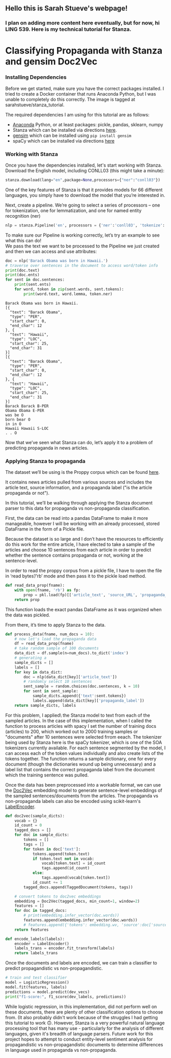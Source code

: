 ## Hello this is Sarah Stueve's webpage!
### I plan on adding more content here eventually, but for now, hi LING 539. Here is my technical tutorial for Stanza.

# Classifying Propaganda with Stanza and gensim Doc2Vec
### Installing Dependencies

Before we get started, make sure you have the correct packages installed. I tried to create a Docker container that runs Anaconda Python, but I was unable to completely do this correctly. The image is tagged at sarahstueve/stanza_tutorial.

The required dependencies I am using for this tutorial are as follows:
* [Anaconda](https://www.anaconda.com/products/individual) Python, or at least packages: pickle, pandas, sklearn, numpy
* Stanza which can be installed via directions [here](https://stanfordnlp.github.io/stanza/installation_usage.html).
* [gensim](https://radimrehurek.com/gensim/) which can be installed using ``pip install gensim``
* spaCy which can be installed via directions [here](https://spacy.io/usage)

### Working with Stanza

Once you have the dependencies installed, let's start working with Stanza. Download the English model, including CONLL03 (this might take a minute): 
```python 
stanza.download(lang="en",package=None,processors={"ner":"conll03"})
```
One of the key features of Stanza is that it provides models for 66 different languages, you simply have to download the model that you’re interested in.

Next, create a pipeline. We’re going to select a series of processors – one for tokenization, one for lemmatization, and one for named entity recognition (ner)
```python
nlp = stanza.Pipeline('en', processors = {'ner':'conll03', 'tokenize':'spacy', 'lemma':'default'})
```
To make sure our Pipeline is working correctly, let’s try an example to see what this can do!  
We pass the text we want to be processed to the Pipeline we just created and then we can access and use attributes:

```python
doc = nlp('Barack Obama was born in Hawaii.')
# traverse over sentences in the document to access word/token info
print(doc.text)
print(doc.ents)
for sent in doc.sentences:
    print(sent.ents)
    for word, token in zip(sent.words, sent.tokens):
        print(word.text, word.lemma, token.ner)
```
```
Barack Obama was born in Hawaii.
[{
  "text": "Barack Obama",
  "type": "PER",
  "start_char": 0,
  "end_char": 12
}, {
  "text": "Hawaii",
  "type": "LOC",
  "start_char": 25,
  "end_char": 31
}]
[{
  "text": "Barack Obama",
  "type": "PER",
  "start_char": 0,
  "end_char": 12
}, {
  "text": "Hawaii",
  "type": "LOC",
  "start_char": 25,
  "end_char": 31
}]
Barack Barack B-PER
Obama Obama E-PER
was be O
born bear O
in in O
Hawaii Hawaii S-LOC
. . O
```

Now that we’ve seen what Stanza can do, let’s apply it to a problem of predicting propaganda in news articles.

### Applying Stanza to propaganda

The dataset we’ll be using is the Proppy corpus which can be found [here](https://zenodo.org/record/3271522#.YGk7lK9KhPY).

It contains news articles pulled from various sources and includes the article text, source information, and a propaganda label ("is the article propaganda or not"). 

In this tutorial, we’ll be walking through applying the Stanza document parser to this data for propaganda vs non-propaganda classification.

First, the data can be read into a pandas DataFrame to make it more manageable, however I will be working with an already processed, stored DataFrame in the form of a Pickle file.

Because the dataset is so large and I don’t have the resources to efficiently do this work for the entire article, I have elected to take a sample of the articles and choose 10 sentences from each article in order to predict whether the sentence contains propaganda or not, working at the sentence-level.

In order to read the proppy corpus from a pickle file, I have to open the file in ‘read bytes’/’rb’ mode and then pass it to the pickle load method.

```python
def read_data_prop(fname):
    with open(fname, 'rb') as fp:
        prop = pkl.load(fp)[['article_text', 'source_URL', 'propaganda_label']]
    return prop
```

This function loads the exact pandas DataFrame as it was organized when the data was pickled.

From there, it’s time to apply Stanza to the data.

```python
def process_data(fname, num_docs = 10):
    # now let's load the propaganda data
    df = read_data_prop(fname)
    # take random sample of 100 documents
    data_dict = df.sample(n=num_docs).to_dict('index')
    # generating a 
    sample_dicts = []
    labels = []
    for key in data_dict:
        doc = nlp(data_dict[key]['article_text'])
        # randomly select 10 sentences
        sent_sample = random.choices(doc.sentences, k = 10)
        for sent in sent_sample:
            sample_dicts.append({'text':sent.tokens})
            labels.append(data_dict[key]['propaganda_label'])
    return sample_dicts, labels
```

For this problem, I applied\ the Stanza model to text from each of the sampled articles. In the case of this implementation, when I called the function to process articles with spacy I set the number of training docs (articles) to 200, which worked out to 2000 training samples or "documents" after 10 sentences were selected frrom eeach. The tokenizer being used by Stanza here is the spaCy tokenizer, which is one of the SOA tokenizers currently available. For each sentence segmented by the model, I can access each of the token values individually and also create lists of the tokens together. The function returns a sample dictionary, one for every document (though the dictionaries wound up being unnecessary) and a label list that contains the correct propaganda label from the document which the training sentence was pulled.


Once the data has been preprocessed into a workable format, we can use the [Doc2Vec](https://radimrehurek.com/gensim/models/doc2vec.html) embedding model to generate sentence-level embeddings of the sampled sentences/documents from the articles. The propaganda vs non-propaganda labels can also be encoded using scikit-learn's [LabelEncoder](https://scikit-learn.org/stable/modules/generated/sklearn.preprocessing.LabelEncoder.html).

```python
def doc2vec(sample_dicts):
    vocab = {}
    id_count = 0
    tagged_docs = []
    for doc in sample_dicts:
        tokens = []
        tags = []
        for token in doc['text']:
            tokens.append(token.text)
            if token.text not in vocab:
                vocab[token.text] = id_count
                tags.append(id_count)
            else:
                tags.append(vocab[token.text])
            id_count += 1
        tagged_docs.append(TaggedDocument(tokens, tags))

    # convert tokens to doc2vec embeddings
    embedding = Doc2Vec(tagged_docs, min_count=1, window=2)
    features = []
    for doc in tagged_docs:
        # print(embedding.infer_vector(doc.words))
        features.append(embedding.infer_vector(doc.words))
        # features.append({'tokens': embedding.wv, 'source':doc['source']})
    return features

def encode_labels(labels):
    encoder = LabelEncoder()
    labels_trans = encoder.fit_transform(labels)
    return labels_trans
```

Once the documents and labels are encoded, we can train a classifier to predict propagandistic vs non-propagandistic.

```python
# train and test classifier
model = LogisticRegression()
model.fit(features, labels)
predictions = model.predict(dev_vecs)
print("f1-score:", f1_score(dev_labels, predictions))
```

While logistic regression, in this implementation, did not perform well on these documents, there are plenty of other classification options to choose from. (It also probably didn't work because of the struggles I had getting this tutorial to work 🙃. However, Stanza is a very powerful natural language processing tool that has many use - particularly for the analysis of different languages, given it's breadth of language parsers. Future work for this project hopes to attempt to conduct entity-level sentiment analysis for propagandistic vs non-propagandistic documents to determine differences in language used in propaganda vs non-propaganda.


